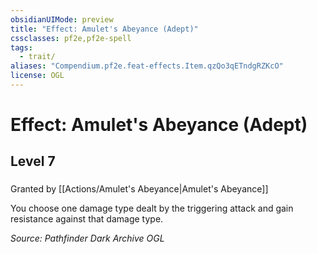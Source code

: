 ```yaml
---
obsidianUIMode: preview
title: "Effect: Amulet's Abeyance (Adept)"
cssclasses: pf2e,pf2e-spell
tags:
  - trait/
aliases: "Compendium.pf2e.feat-effects.Item.qzQo3qETndgRZKcO"
license: OGL
---
```

# Effect: Amulet's Abeyance (Adept)
## Level 7
### 






Granted by [[Actions/Amulet's Abeyance|Amulet's Abeyance]]

You choose one damage type dealt by the triggering attack and gain resistance against that damage type.

*Source: Pathfinder Dark Archive*
*OGL*